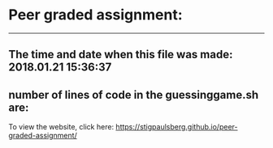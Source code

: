 # Peer graded assignment:
---
The time and date when this file was made: 2018.01.21 15:36:37
---
number of lines of code in the guessinggame.sh are: 
---
To view the website, click here: https://stigpaulsberg.github.io/peer-graded-assignment/
